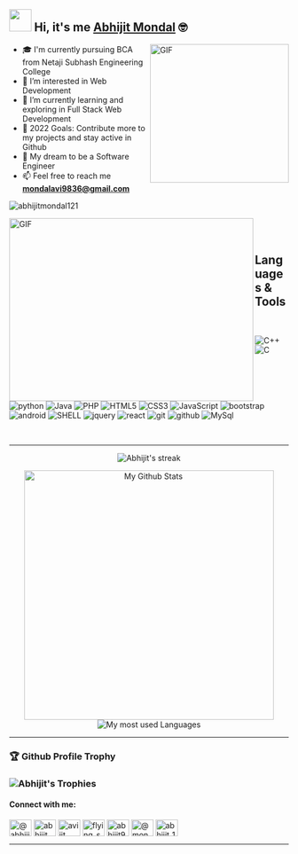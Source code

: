<!-- <h3 align="center">Hello, I am Abhijit Mondal.Currently pursuing Bachelor in Computer Application (BCA) from Netaji Subhash Engineering College.Skilled in C,C++,Java,Python,Html, Cascading  Style Sheets(css), JavaScript ,PHP and also familiar with Android app Devolopment.My dream to be a Software Engineer.</h3> -->
<!-- ![angular](https://img.shields.io/badge/-angular-grey?style=for-the-badge&logo=angular&logoColor=white&labelColor=red)
![react](https://img.shields.io/badge/-react-grey?style=for-the-badge&logo=react&logoColor=white&labelColor=blue)
![node](https://img.shields.io/badge/-node-grey?style=for-the-badge&logo=node.js&logoColor=white&labelColor=green)
![mongodb](https://img.shields.io/badge/-mongodb-grey?style=for-the-badge&logo=mongodb&logoColor=white&labelColor=darkgreen)
![pandas](https://img.shields.io/badge/-pandas-grey?style=for-the-badge&logo=pandas&logoColor=white&labelColor=551A8B)
![vb.net](https://img.shields.io/badge/-vb.NET-grey?style=for-the-badge&logo=.net&logoColor=white&labelColor=551A8B)
![flask](https://img.shields.io/badge/-flask-grey?style=for-the-badge&logo=flask&logoColor=white&labelColor=696969)
![sqlite](https://img.shields.io/badge/-sqlite-grey?style=for-the-badge&logo=sqlite&logoColor=white&labelColor=lightblue)
![github](https://img.shields.io/badge/-github-grey?style=for-the-badge&logo=github&logoColor=white&labelColor=black)
![heroku](https://img.shields.io/badge/-heroku-grey?style=for-the-badge&logo=heroku&logoColor=white&labelColor=8E2DE2) -->
<!-- ![dart](https://img.shields.io/badge/-dart-grey?style=for-the-badge&logo=dart&logoColor=white&labelColor=3457D5)
![jquery](https://img.shields.io/badge/-jquery-grey?style=for-the-badge&logo=jquery&logoColor=white&labelColor=blue) -->


 <h2 > <img src="https://github.com/TheDudeThatCode/TheDudeThatCode/blob/master/Assets/Hi.gif" width="40px"> Hi, it's me <a href="https://abhijitmondal121.github.io/AbhijitPortfolio.github.io/">Abhijit Mondal</a>  🤓</h2>  
 
 
 <img align="right" alt="GIF" src="https://media.giphy.com/media/YMjxt3IpkgY20VBFRG/source.gif" alt="Welcome to Shyam Github Page"  height="250px" width="250px" />

<!--  <h2 > <img src="https://github.com/TheDudeThatCode/TheDudeThatCode/blob/master/Assets/Hi.gif" width="40px"> Hi, it's me Abhijit Mondal</a>  🤓</h2>   
 <img align="right" alt="GIF" height="160px" src="https://media.giphy.com/media/du3J3cXyzhj75IOgvA/giphy.gif" />
 
 -->
 
 

- 🎓 I'm currently pursuing BCA from Netaji Subhash Engineering College
- 👀 I’m interested in Web Development
- 🌱 I’m currently learning and exploring in Full Stack Web Development
- 🥅 2022 Goals: Contribute more to my projects and stay active in Github
- 🌱 My dream to be a Software Engineer
- 📫 Feel free to reach me **mondalavi9836@gmail.com**


<p align="left"> <img src="https://komarev.com/ghpvc/?username=abhijitmondal121&label=Profile%20views&color=0e75b6&style=flat" alt="abhijitmondal121" /> </p>



<img align="left" alt="GIF" src="https://cdn.dribbble.com/users/2131993/screenshots/4948736/thoughtworks-gif_dribbble.gif" height="330px" width="440"/>


<br><br>
## Languages & Tools 
<br>


![C++](https://img.shields.io/badge/-cpp-grey?style=for-the-badge&logo=c&logoColor=white&labelColor=green)
![C](https://img.shields.io/badge/-c-grey?style=for-the-badge&logo=c&logoColor=white&labelColor=blue)
![python](https://img.shields.io/badge/-python-grey?style=for-the-badge&logo=python&logoColor=white&labelColor=yellow)
![Java](https://img.shields.io/badge/-java-grey?style=for-the-badge&logo=java&logoColor=white&labelColor=red)
![PHP](https://img.shields.io/badge/-PHP-grey?style=for-the-badge&logo=php&logoColor=white&labelColor=blue)
![HTML5](https://img.shields.io/badge/html%205-grey?style=for-the-badge&logo=html5&logoColor=white&labelColor=orange)
![CSS3](https://img.shields.io/badge/css%203-grey?style=for-the-badge&logo=css3&logoColor=white&labelColor=skyblue)
![JavaScript](https://img.shields.io/badge/-JavaScript-grey?style=for-the-badge&logo=javascript&logoColor=white&labelColor=yellow)
![bootstrap](https://img.shields.io/badge/-bootstrap-grey?style=for-the-badge&logo=bootstrap&logoColor=white&labelColor=8E2DE2)
![android](https://img.shields.io/badge/-Android-grey?style=for-the-badge&logo=android&logoColor=white&labelColor=8E2DE2)
![SHELL](https://img.shields.io/badge/-Shell-grey?style=for-the-badge&logo=shell&logoColor=white&labelColor=green)
![jquery](https://img.shields.io/badge/-jquery-grey?style=for-the-badge&logo=jquery&logoColor=white&labelColor=yellow)
![react](https://img.shields.io/badge/-react-grey?style=for-the-badge&logo=react&logoColor=white&labelColor=blue)
![git](https://img.shields.io/badge/-git-grey?style=for-the-badge&logo=git&logoColor=white&labelColor=orange)
![github](https://img.shields.io/badge/-github-grey?style=for-the-badge&logo=github&logoColor=white&labelColor=black)
![MySql](https://img.shields.io/badge/-MySql-grey?style=for-the-badge&logo=MySql&logoColor=white&labelColor=brown)


<br>

---

 
 <p align="center">
    <img title="My Github Streak Check" alt="Abhijit's streak" src="https://github-readme-streak-stats.herokuapp.com/?user=abhijitmondal121&theme=black-ice&hide_border=true&stroke=0000&background=060A0C0"/>
</p>
 <p align="center">
    <img width="450px" alt="My Github Stats" src="https://github-readme-stats.vercel.app/api?username=abhijitmondal121&show_icon=true&hide_border=true&theme=react&bg_color=0D1117&include_all_commits&count_private=true" />
    <img alt="My most used Languages" src="https://github-readme-stats.vercel.app/api/top-langs/?username=abhijitmondal121&langs_count=8&count_private=true&layout=compact&theme=react&hide_border=true&bg_color=0D1117" /> 
</p>


---



<h3>🏆 Github Profile Trophy<h3>
<p align="left">
     <img title="My Github Trophies" alt="Abhijit's Trophies" src="https://github-profile-trophy.vercel.app/?username=abhijitmondal121&title=Commit,Repositories&theme=darkhub&margin-w=15&no-frame=true"/>
     <br />
     
</p>


<h4 align="left">Connect with me:</h4>
<p align="left">
<a href="https://twitter.com/@abhijit35306370" target="blank"><img align="center" src="https://raw.githubusercontent.com/rahuldkjain/github-profile-readme-generator/master/src/images/icons/Social/twitter.svg" alt="@abhijit35306370" height="30" width="40" /></a>
<a href="https://linkedin.com/in/abhijit mondal" target="blank"><img align="center" src="https://raw.githubusercontent.com/rahuldkjain/github-profile-readme-generator/master/src/images/icons/Social/linked-in-alt.svg" alt="abhijit mondal" height="30" width="40" /></a>
<a href="https://fb.com/avijit mondal" target="blank"><img align="center" src="https://raw.githubusercontent.com/rahuldkjain/github-profile-readme-generator/master/src/images/icons/Social/facebook.svg" alt="avijit mondal" height="30" width="40" /></a>
<a href="https://instagram.com/flying_space_avi" target="blank"><img align="center" src="https://raw.githubusercontent.com/rahuldkjain/github-profile-readme-generator/master/src/images/icons/Social/instagram.svg" alt="flying_space_avi" height="30" width="40" /></a>
 <a href="https://www.codechef.com/users/abhijit9836" target="blank"><img align="center" src="https://cdn.jsdelivr.net/npm/simple-icons@3.1.0/icons/codechef.svg" alt="abhijit9836" height="30" width="40" /></a>
<a href="https://www.hackerrank.com/@mondalavi9836" target="blank"><img align="center" src="https://raw.githubusercontent.com/rahuldkjain/github-profile-readme-generator/master/src/images/icons/Social/hackerrank.svg" alt="@mondalavi9836" height="30" width="40" /></a>
<a href="https://www.leetcode.com/abhijit_121" target="blank"><img align="center" src="https://raw.githubusercontent.com/rahuldkjain/github-profile-readme-generator/master/src/images/icons/Social/leet-code.svg" alt="abhijit_121" height="30" width="40" /></a>
<!--  <a href="https://www.codingninjas.com/codestudio/profile/50e3847e-99b3-47fb-9fbc-ff3c0756db5f" target="blank"><img align="center" src="https://raw.githubusercontent.com/rahuldkjain/github-profile-readme-generator/master/src/images/icons/Social/code-studio.svg" alt="abhijit_121" height="30" width="40" /></a> -->
</p>

<!-- <h4 align="left">Languages and Tools:</h4>
<p align="left"> <a href="https://developer.android.com" target="_blank"> <img src="https://raw.githubusercontent.com/devicons/devicon/master/icons/android/android-original-wordmark.svg" alt="android" width="40" height="40"/> </a> <a href="https://getbootstrap.com" target="_blank"> <img src="https://raw.githubusercontent.com/devicons/devicon/master/icons/bootstrap/bootstrap-plain-wordmark.svg" alt="bootstrap" width="40" height="40"/> </a> <a href="https://www.cprogramming.com/" target="_blank"> <img src="https://raw.githubusercontent.com/devicons/devicon/master/icons/c/c-original.svg" alt="c" width="40" height="40"/> </a> <a href="https://www.w3schools.com/cpp/" target="_blank"> <img src="https://raw.githubusercontent.com/devicons/devicon/master/icons/cplusplus/cplusplus-original.svg" alt="cplusplus" width="40" height="40"/> </a> <a href="https://www.w3schools.com/css/" target="_blank"> <img src="https://raw.githubusercontent.com/devicons/devicon/master/icons/css3/css3-original-wordmark.svg" alt="css3" width="40" height="40"/> </a> <a href="https://git-scm.com/" target="_blank"> <img src="https://www.vectorlogo.zone/logos/git-scm/git-scm-icon.svg" alt="git" width="40" height="40"/> </a> <a href="https://www.w3.org/html/" target="_blank"> <img src="https://raw.githubusercontent.com/devicons/devicon/master/icons/html5/html5-original-wordmark.svg" alt="html5" width="40" height="40"/> </a> <a href="https://www.java.com" target="_blank"> <img src="https://raw.githubusercontent.com/devicons/devicon/master/icons/java/java-original.svg" alt="java" width="40" height="40"/> </a> <a href="https://developer.mozilla.org/en-US/docs/Web/JavaScript" target="_blank"> <img src="https://raw.githubusercontent.com/devicons/devicon/master/icons/javascript/javascript-original.svg" alt="javascript" width="40" height="40"/> </a> <a href="https://www.mysql.com/" target="_blank"> <img src="https://raw.githubusercontent.com/devicons/devicon/master/icons/mysql/mysql-original-wordmark.svg" alt="mysql" width="40" height="40"/> </a> <a href="https://www.oracle.com/" target="_blank"> <img src="https://raw.githubusercontent.com/devicons/devicon/master/icons/oracle/oracle-original.svg" alt="oracle" width="40" height="40"/> </a> <a href="https://www.php.net" target="_blank"> <img src="https://raw.githubusercontent.com/devicons/devicon/master/icons/php/php-original.svg" alt="php" width="40" height="40"/> </a> <a href="https://www.python.org" target="_blank"> <img src="https://raw.githubusercontent.com/devicons/devicon/master/icons/python/python-original.svg" alt="python" width="40" height="40"/> </a> <a href="https://scikit-learn.org/" target="_blank"> <img src="https://upload.wikimedia.org/wikipedia/commons/0/05/Scikit_learn_logo_small.svg" alt="scikit_learn" width="40" height="40"/> </a> </p>







<img src="https://media.giphy.com/media/YMjxt3IpkgY20VBFRG/source.gif" alt="Welcome to Shyam Github Page"  height="200px" width="200px" />

<a href="https://dev.to/oshyam">
  <img src="https://d2fltix0v2e0sb.cloudfront.net/dev-badge.svg" alt="Shyam Mohan Kunwar's DEV Profile" height="22px" width="22px">
</a>

<a href="https://www.linkedin.com/in/shyammohankunwar/">
  <img align="left" alt="Shyam's Linkdein" width="22px" src="https://cdn.jsdelivr.net/npm/simple-icons@v3/icons/linkedin.svg" />
  </a>
  
 <a href="https://twitter.com/Shyam_Singh007/">
  <img align="left" alt="Shyam's Twitter" width="22px" src="https://cdn.jsdelivr.net/npm/simple-icons@v3/icons/twitter.svg" />
   </a>
   
  <a href="https://github.com/oshyam">
  <img align="left" alt="Shyam's Github" width="22px" src="https://cdn.jsdelivr.net/npm/simple-icons@v3/icons/github.svg" />
   </a>
   
  <a href="https://www.instagram.com/shyamsinghrajput007/">
  <img align="left" alt="Shyam's Instagram" width="22px" src="https://cdn.jsdelivr.net/npm/simple-icons@v3/icons/instagram.svg" />
   </a> 
   
   <a href="https://cyberncode.com/">
  <img align="left" alt="Shyam's Website" width="22px" src="https://cdn.jsdelivr.net/npm/simple-icons@v3/icons/atom.svg" />
   </a><br/>








-->

---

